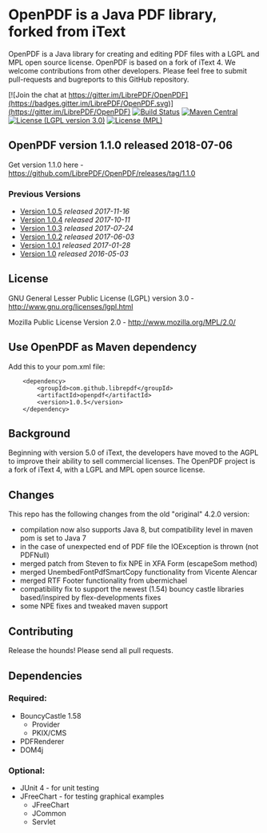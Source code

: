 # OpenPDF is a Java PDF library, forked from iText #

OpenPDF is a Java library for creating and editing PDF files with a LGPL and MPL open source license. OpenPDF is based on a fork of iText 4. We welcome contributions from other developers. Please feel free to submit pull-requests and bugreports to this GitHub repository.

[![Join the chat at https://gitter.im/LibrePDF/OpenPDF](https://badges.gitter.im/LibrePDF/OpenPDF.svg)](https://gitter.im/LibrePDF/OpenPDF) [![Build Status](https://travis-ci.org/LibrePDF/OpenPDF.svg?branch=master)](https://travis-ci.org/LibrePDF/OpenPDF) [![Maven Central](https://maven-badges.herokuapp.com/maven-central/com.github.librepdf/openpdf/badge.svg)](https://maven-badges.herokuapp.com/maven-central/com.github.librepdf/openpdf) [![License (LGPL version 3.0)](https://img.shields.io/badge/license-GNU%20LGPL%20version%203.0-blue.svg?style=flat-square)](http://opensource.org/licenses/LGPL-3.0) [![License (MPL)](https://img.shields.io/badge/license-Mozilla%20Public%20License-yellow.svg?style=flat-square)](http://opensource.org/licenses/MPL-2.0)

## OpenPDF version 1.1.0 released 2018-07-06 ##
Get version 1.1.0 here - https://github.com/LibrePDF/OpenPDF/releases/tag/1.1.0

### Previous Versions
- [Version 1.0.5](https://github.com/LibrePDF/OpenPDF/releases/tag/1.0.5) _released 2017-11-16_
- [Version 1.0.4](https://github.com/LibrePDF/OpenPDF/releases/tag/1.0.4) _released 2017-10-11_
- [Version 1.0.3](https://github.com/LibrePDF/OpenPDF/releases/tag/1.0.3) _released 2017-07-24_
- [Version 1.0.2](https://github.com/LibrePDF/OpenPDF/releases/tag/1.0.2) _released 2017-06-03_
- [Version 1.0.1](https://github.com/LibrePDF/OpenPDF/releases/tag/1.0.1) _released 2017-01-28_
- [Version 1.0](https://github.com/LibrePDF/OpenPDF/releases/tag/1.0) _released 2016-05-03_

## License ##

GNU General Lesser Public License (LGPL) version 3.0 - http://www.gnu.org/licenses/lgpl.html

Mozilla Public License Version 2.0 - http://www.mozilla.org/MPL/2.0/


## Use OpenPDF as Maven dependency
Add this to your pom.xml file:

        <dependency>
            <groupId>com.github.librepdf</groupId>
            <artifactId>openpdf</artifactId>
            <version>1.0.5</version>
        </dependency>


## Background ##

Beginning with version 5.0 of iText, the developers have moved to the AGPL to improve their ability to sell commercial licenses. 
The OpenPDF project is a fork of iText 4, with a LGPL and MPL open source license.

## Changes ##
This repo has the following changes from the old "original" 4.2.0 version:
 - compilation now also supports Java 8, but compatibility level in maven pom is set to Java 7
 - in the case of unexpected end of PDF file the IOException is thrown (not PDFNull)
 - merged patch from Steven to fix NPE in XFA Form (escapeSom method)
 - merged UnembedFontPdfSmartCopy functionality from Vicente Alencar
 - merged RTF Footer functionality from ubermichael
 - compatibility fix to support the newest (1.54) bouncy castle libraries based/inspired by flex-developments fixes
 - some NPE fixes and tweaked maven support

## Contributing ##
Release the hounds!  Please send all pull requests.

## Dependencies ##

### Required: ###

 - BouncyCastle 1.58
   - Provider
   - PKIX/CMS
 - PDFRenderer
 - DOM4j

### Optional: ###

 - JUnit 4 - for unit testing
 - JFreeChart - for testing graphical examples
   - JFreeChart
   - JCommon
   - Servlet
